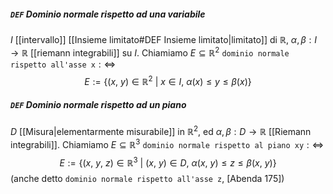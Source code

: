 ##### `DEF` Dominio normale rispetto ad una variabile
$I$ [[intervallo]] [[Insieme limitato#DEF Insieme limitato|limitato]] di $\mathbb{R}$,  $\alpha, \beta: I \to \mathbb{R}$ [[riemann integrabili]] su $I$. Chiamiamo $E \subseteq \mathbb{R} ^2$ `dominio normale rispetto all'asse x`$:\Leftrightarrow$
$$
E := \{(x,\ y) \in \mathbb{R} ^2\ |\ x \in I,\ \alpha(x) \leq y \leq \beta(x)\}
$$
##### `DEF` Dominio normale rispetto ad un piano
$D$ [[Misura|elementarmente misurabile]] in $\mathbb{R} ^2$, ed $\alpha, \beta : D \to \mathbb{R}$ [[Riemann integrabili]]. Chiamiamo $E \subseteq \mathbb{R} ^3$ `dominio normale rispetto al piano xy`$:\Leftrightarrow$
$$
E := \{(x,\ y,\ z) \in \mathbb{R} ^3\ |\ (x,\ y) \in D,\ \alpha(x,\ y) \leq z \leq \beta(x,\ y)\}
$$
(anche detto `dominio normale rispetto all'asse z`, [Abenda 175])